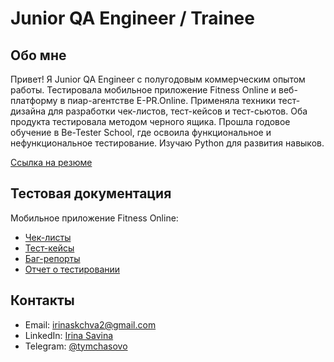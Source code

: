 # Junior QA Engineer / Trainee

## Обо мне
Привет! Я Junior QA Engineer с полугодовым коммерческим опытом работы. Тестировала мобильное приложение Fitness Online и веб-платформу в пиар-агентстве E-PR.Online. Применяла техники тест-дизайна для разработки чек-листов, тест-кейсов и тест-сьютов. Оба продукта тестировала методом черного ящика. Прошла годовое обучение в Be-Tester School, где освоила функциональное
и нефункциональное тестирование. Изучаю Python для развития навыков.

[Ссылка на резюме](https://drive.google.com/file/d/18v12hDG_HSMHpulwH_djQxGXhySh6PHD/view?usp=sharing)

## Тестовая документация
Мобильное приложение Fitness Online:
- [Чек-листы]()
- [Тест-кейсы](https://docs.google.com/spreadsheets/d/1zFamaY0L3r8Oy3490b_3f9gkdro0LwSX5NrV2exUfP4/edit?usp=sharing)
- [Баг-репорты](https://docs.google.com/spreadsheets/d/1XbMre4kIcCb5TAsSZlc6iz51mWW-e1cM3hd2zoOvRuo/edit?usp=sharing)
- [Отчет о тестировании](https://drive.google.com/file/d/1EmBI5UqbVD5EobGEENWVN2khK_coBk69/view?usp=share_link)

## Контакты
- Email: irinaskchva2@gmail.com
- LinkedIn: [Irina Savina](https://www.linkedin.com/in/irina-savina-8b9194274/)
- Telegram: [@tymchasovo](https://t.me/tymchasovo)
